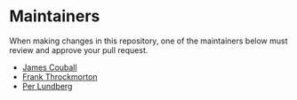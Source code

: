 <!--
# @markup markdown
# @title Maintainers
-->

# Maintainers

When making changes in this repository, one of the maintainers below must review and approve your pull request.

* [James Couball](https://github.com/jcouball)
* [Frank Throckmorton](https://github.com/frankthrock)
* [Per Lundberg](https://github.com/perlun)
